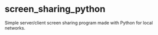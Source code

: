 # screen_sharing_python
Simple server/client screen sharing program made with Python for local networks.
